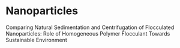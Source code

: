 # Nanoparticles
Comparing Natural Sedimentation and Centrifugation of Flocculated Nanoparticles: Role of Homogeneous Polymer Flocculant Towards Sustainable Environment
